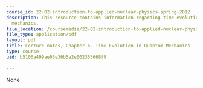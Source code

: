 ```yaml
---
course_id: 22-02-introduction-to-applied-nuclear-physics-spring-2012
description: This resource contains information regarding time evolution in quantum
  mechanics.
file_location: /coursemedia/22-02-introduction-to-applied-nuclear-physics-spring-2012/b5106a499ae03e36b5a2e002355668f9_MIT22_02S12_lec_ch6.pdf
file_type: application/pdf
layout: pdf
title: Lecture notes, Chapter 6. Time Evolution in Quantum Mechanics
type: course
uid: b5106a499ae03e36b5a2e002355668f9

---
```

None